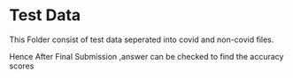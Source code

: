 # Test Data

This Folder consist of test data seperated into covid and non-covid files.

Hence After Final Submission ,answer can be checked to find the accuracy scores
